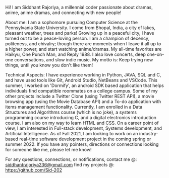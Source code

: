 Hi! I am Siddhant Rajoriya, a millennial coder passionate about dramas, anime, anime dramas, and connecting with new people!

About me: 
I am a sophomore pursuing Computer Science at the Pennsylvania State University. I come from Bhopal, India, a city of lakes, pleasant weather, trees and parks! Growing up in a peaceful city, I have turned out to be a peace-loving person. I am a champion of decency, politeness, and chivalry; though there are moments when I leave it all up to a higher power, and start watching anime/dramas. My all-time favorites are Haikyu, One Punch Man, and Reply 1988. I also love concerts, deep one-on-one conversations, and slow indie music. My motto is: Keep trying new things, until you know you don't like them! 

Technical Aspects:
I have experience working in Python, JAVA, SQL and C, and have used tools like Git, Android Studio, NetBeans and VSCode. This summer, I worked on 'Dormify', an android SDK based application that helps individuals find compatible roommates on a college campus. Some of my other projects include a Twitter Clone (using Twitter REST API), a movie browsing app (using the Movie Database API) and a To-do application with items management functionality. 
Currently, I am enrolled in a Data Structures and Algorithms course (which is no joke), a systems programming course introducing C, and a digital electronics introduction course. I am also on my way to learn HTML and CSS. 
On a career point of view, I am interested in Full-stack development, Systems development, and Artificial Intelligence. As of Fall 2021, I am looking to work on an industry-based real-time software development project in the coming spring or summer 2022. If you have any pointers, directions or connections looking for someone like me, please let me know!

For any questions, connections, or notifications, 
contact me @: siddhantrajoriya236@gmail.com
find my projects @: https://github.com/Sid-202
